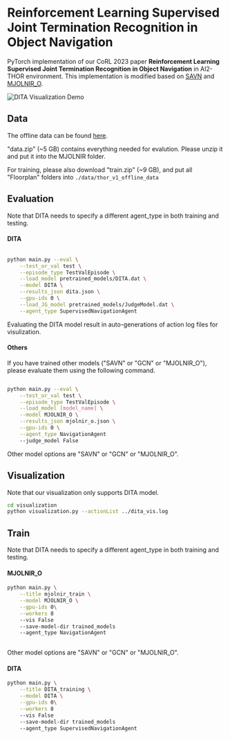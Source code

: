 # Reinforcement Learning Supervised Joint Termination Recognition in Object Navigation

PyTorch implementation of our CoRL 2023 paper **Reinforcement Learning Supervised Joint Termination Recognition in Object Navigation** in AI2-THOR environment. This implementation is modified based on [SAVN](https://github.com/allenai/savn) and [MJOLNIR_O](https://github.com/cassieqiuyd/MJOLNIR).

![DITA Visualization Demo](https://raw.githubusercontent.com/HuskyKingdom/DITA_corl2023/main/demo.gif)


## Data

The offline data can be found [here](https://drive.google.com/drive/folders/1i6V_t6TqaTpUdUFpOJT3y3KraJjak-sa?usp=sharing).

"data.zip" (~5 GB) contains everything needed for evalution. Please unzip it and put it into the MJOLNIR folder.

For training, please also download "train.zip" (~9 GB), and put all "Floorplan" folders into `./data/thor_v1_offline_data`


## Evaluation 

Note that DITA needs to specify a different agent_type in both training and testing.  

#### DITA
```bash

python main.py --eval \
    --test_or_val test \
    --episode_type TestValEpisode \
    --load_model pretrained_models/DITA.dat \
    --model DITA \
    --results_json dita.json \
    --gpu-ids 0 \
    --load_JG_model pretrained_models/JudgeModel.dat \
    --agent_type SupervisedNavigationAgent
```
Evaluating the DITA model result in auto-generations of action log files for visulization. 

#### Others

If you have trained other models ("SAVN" or "GCN" or "MJOLNIR_O"), please evaluate them using the following command.

```bash

python main.py --eval \
    --test_or_val test \
    --episode_type TestValEpisode \
    --load_model [model_name] \
    --model MJOLNIR_O \
    --results_json mjolnir_o.json \
    --gpu-ids 0 \
    --agent_type NavigationAgent
    --judge_model False
```

Other model options are "SAVN" or "GCN" or "MJOLNIR_O".


## Visualization

Note that our visualization only supports DITA model.

```bash
cd visualization
python visualization.py --actionList ../dita_vis.log
```


## Train

Note that DITA needs to specify a different agent_type in both training and testing.  


#### MJOLNIR_O

```bash
python main.py \
    --title mjolnir_train \
    --model MJOLNIR_O \
    --gpu-ids 0\
    --workers 8
    --vis False
    --save-model-dir trained_models
    --agent_type NavigationAgent
    
```


Other model options are "SAVN" or "GCN" or "MJOLNIR_O".

#### DITA

```bash
python main.py \
    --title DITA_training \
    --model DITA \
    --gpu-ids 0\
    --workers 8
    --vis False
    --save-model-dir trained_models
    --agent_type SupervisedNavigationAgent
```

